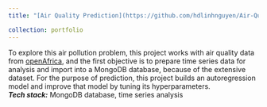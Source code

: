 ```yaml
---
title: "[Air Quality Prediction](https://github.com/hdlinhnguyen/Air-Quality-in-Afica)"

collection: portfolio
---
```


To explore this air pollution problem, this project works with air quality data from [openAfrica](https://open.africa/dataset), and the first objective is to prepare time series data for analysis and import into a MongoDB database, because of the extensive dataset. For the purpose of prediction, this project builds an autoregression model and improve that model by tuning its hyperparameters. <br> ***Tech stack:*** MongoDB database, time series analysis 

